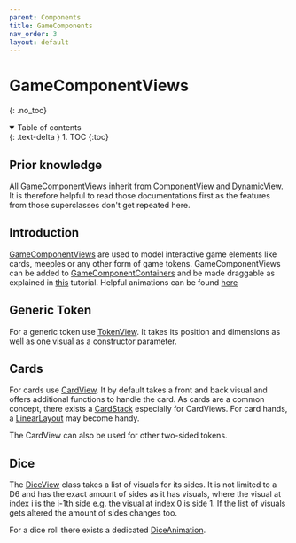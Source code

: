 ```yaml
---
parent: Components
title: GameComponents
nav_order: 3
layout: default
---
```


[ComponentViewDoc]: https://tudo-aqua.github.io/bgw/components/uicomponents/componentview.html
[DynamicView]: https://tudo-aqua.github.io/bgw/components/uicomponents/dynamiccomponentview.html

[GameComponentDoc]: https://tudo-aqua.github.io/bgw/kotlin-docs/bgw-core/tools.aqua.bgw.components.gamecomponentviews/-game-component-view/index.html
[ContainerDoc]: https://tudo-aqua.github.io/bgw/kotlin-docs/bgw-core/tools.aqua.bgw.components.container/-game-component-container/index.html
[TokenDoc]: https://tudo-aqua.github.io/bgw/kotlin-docs/bgw-core/tools.aqua.bgw.components.gamecomponentviews/-token-view/index.html
[CardDoc]: https://tudo-aqua.github.io/bgw/kotlin-docs/bgw-core/tools.aqua.bgw.components.gamecomponentviews/-card-view/index.html
[CardStackDoc]: https://tudo-aqua.github.io/bgw/kotlin-docs/bgw-core/tools.aqua.bgw.components.container/-card-stack/index.html
[LinearLayoutDoc]: https://tudo-aqua.github.io/bgw/kotlin-docs/bgw-core/tools.aqua.bgw.components.container/-linear-layout/index.html
[DiceDoc]: https://tudo-aqua.github.io/bgw/kotlin-docs/bgw-core/tools.aqua.bgw.components.gamecomponentviews/-dice-view/index.html
[DiceAnimationDoc]: https://tudo-aqua.github.io/bgw/kotlin-docs/bgw-core/tools.aqua.bgw.animation/-dice-animation/index.html

[DnDDoc]: https://tudo-aqua.github.io/bgw/concepts/drag-and-drop/DragAndDropExample.html
[AnimationDoc]: https://tudo-aqua.github.io/bgw/concepts/animations/Animations.html

# GameComponentViews

{: .no_toc}
<details open markdown="block">
  <summary>
    Table of contents
  </summary>
  {: .text-delta }
1. TOC
{:toc}
</details>

## Prior knowledge
All GameComponentViews inherit from [ComponentView][ComponentViewDoc] and [DynamicView][DynamicView].
It is therefore helpful to read those documentations first as the features from those superclasses don't get repeated here.

## Introduction
[GameComponentViews][GameComponentDoc] are used to model interactive game elements like cards, meeples or any other 
form of game tokens.
GameComponentViews can be added to [GameComponentContainers][ContainerDoc] and be made draggable as explained in 
[this][DnDDoc] tutorial.
Helpful animations can be found [here][AnimationDoc]

## Generic Token
For a generic token use [TokenView][TokenDoc]. It takes its position and dimensions as well as one visual as 
a constructor parameter.

## Cards
For cards use [CardView][CardDoc]. It by default takes a front and back visual and offers additional functions to handle
the card.
As cards are a common concept, there exists a [CardStack][CardStackDoc] especially for CardViews.
For card hands, a [LinearLayout][LinearLayoutDoc] may become handy.

The CardView can also be used for other two-sided tokens.

## Dice
The [DiceView][DiceDoc] class takes a list of visuals for its sides. 
It is not limited to a D6 and has the exact amount of sides as it has visuals, where the visual at index i is the i-1th 
side e.g. the visual at index 0 is side 1.
If the list of visuals gets altered the amount of sides changes too.

For a dice roll there exists a dedicated [DiceAnimation][DiceAnimationDoc].